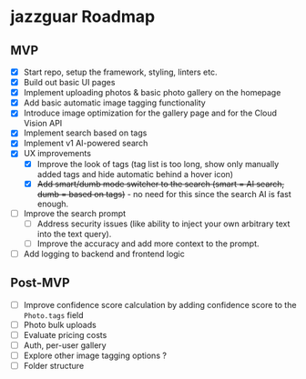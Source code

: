 # jazzguar Roadmap

## MVP

- [x] Start repo, setup the framework, styling, linters etc.
- [x] Build out basic UI pages
- [x] Implement uploading photos & basic photo gallery on the homepage
- [x] Add basic automatic image tagging functionality
- [x] Introduce image optimization for the gallery page and for the Cloud Vision API
- [x] Implement search based on tags
- [x] Implement v1 AI-powered search
- [x] UX improvements
  - [x] Improve the look of tags (tag list is too long, show only manually added tags and hide automatic behind a hover icon)
  - [x] ~~Add smart/dumb mode switcher to the search (smart = AI search, dumb = based on tags)~~ - no need for this since the search AI is fast enough.
- [ ] Improve the search prompt
  - [ ] Address security issues (like ability to inject your own arbitrary text into the text query).
  - [ ] Improve the accuracy and add more context to the prompt.
- [ ] Add logging to backend and frontend logic

## Post-MVP

- [ ] Improve confidence score calculation by adding confidence score to the `Photo.tags` field
- [ ] Photo bulk uploads
- [ ] Evaluate pricing costs
- [ ] Auth, per-user gallery
- [ ] Explore other image tagging options ?
- [ ] Folder structure
